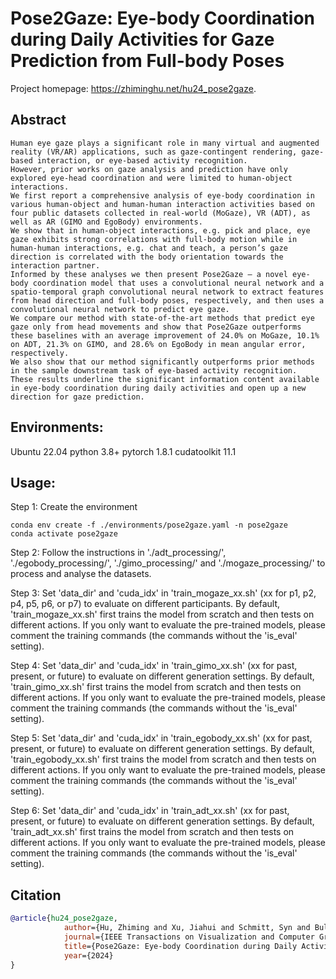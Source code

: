 # Pose2Gaze: Eye-body Coordination during Daily Activities for Gaze Prediction from Full-body Poses
Project homepage: https://zhiminghu.net/hu24_pose2gaze.

## Abstract
```
Human eye gaze plays a significant role in many virtual and augmented reality (VR/AR) applications, such as gaze-contingent rendering, gaze-based interaction, or eye-based activity recognition. 
However, prior works on gaze analysis and prediction have only explored eye-head coordination and were limited to human-object interactions. 
We first report a comprehensive analysis of eye-body coordination in various human-object and human-human interaction activities based on four public datasets collected in real-world (MoGaze), VR (ADT), as well as AR (GIMO and EgoBody) environments. 
We show that in human-object interactions, e.g. pick and place, eye gaze exhibits strong correlations with full-body motion while in human-human interactions, e.g. chat and teach, a person’s gaze direction is correlated with the body orientation towards the interaction partner. 
Informed by these analyses we then present Pose2Gaze – a novel eye-body coordination model that uses a convolutional neural network and a spatio-temporal graph convolutional neural network to extract features from head direction and full-body poses, respectively, and then uses a convolutional neural network to predict eye gaze. 
We compare our method with state-of-the-art methods that predict eye gaze only from head movements and show that Pose2Gaze outperforms these baselines with an average improvement of 24.0% on MoGaze, 10.1% on ADT, 21.3% on GIMO, and 28.6% on EgoBody in mean angular error, respectively. 
We also show that our method significantly outperforms prior methods in the sample downstream task of eye-based activity recognition. 
These results underline the significant information content available in eye-body coordination during daily activities and open up a new direction for gaze prediction.
```	


## Environments:
Ubuntu 22.04
python 3.8+
pytorch 1.8.1
cudatoolkit 11.1


## Usage:
Step 1: Create the environment
```
conda env create -f ./environments/pose2gaze.yaml -n pose2gaze
conda activate pose2gaze
```


Step 2: Follow the instructions in './adt_processing/', './egobody_processing/', './gimo_processing/' and './mogaze_processing/' to process and analyse the datasets.


Step 3: Set 'data_dir' and 'cuda_idx' in 'train_mogaze_xx.sh' (xx for p1, p2, p4, p5, p6, or p7) to evaluate on different participants. By default, 'train_mogaze_xx.sh' first trains the model from scratch and then tests on different actions. If you only want to evaluate the pre-trained models, please comment the training commands (the commands without the 'is_eval' setting).


Step 4: Set 'data_dir' and 'cuda_idx' in 'train_gimo_xx.sh' (xx for past, present, or future) to evaluate on different generation settings. By default, 'train_gimo_xx.sh' first trains the model from scratch and then tests on different actions. If you only want to evaluate the pre-trained models, please comment the training commands (the commands without the 'is_eval' setting).


Step 5: Set 'data_dir' and 'cuda_idx' in 'train_egobody_xx.sh' (xx for past, present, or future) to evaluate on different generation settings. By default, 'train_egobody_xx.sh' first trains the model from scratch and then tests on different actions. If you only want to evaluate the pre-trained models, please comment the training commands (the commands without the 'is_eval' setting).


Step 6: Set 'data_dir' and 'cuda_idx' in 'train_adt_xx.sh' (xx for past, present, or future) to evaluate on different generation settings. By default, 'train_adt_xx.sh' first trains the model from scratch and then tests on different actions. If you only want to evaluate the pre-trained models, please comment the training commands (the commands without the 'is_eval' setting).


## Citation

```bibtex
@article{hu24_pose2gaze,
            author={Hu, Zhiming and Xu, Jiahui and Schmitt, Syn and Bulling, Andreas},
            journal={IEEE Transactions on Visualization and Computer Graphics}, 
            title={Pose2Gaze: Eye-body Coordination during Daily Activities for Gaze Prediction from Full-body Poses},
            year={2024}
}
```